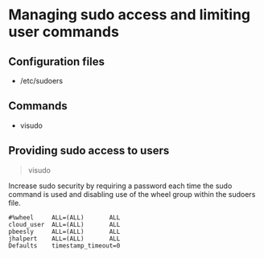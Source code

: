 # Managing sudo access and limiting user commands

## Configuration files

- /etc/sudoers

## Commands

- visudo

## Providing sudo access to users

> visudo

Increase sudo security by requiring a password each time the sudo command is 
used and disabling use of the wheel group within the sudoers file.

``` /etc/sudoers
#%wheel     ALL=(ALL)       ALL
cloud_user  ALL=(ALL)       ALL
pbeesly     ALL=(ALL)       ALL
jhalpert    ALL=(ALL)       ALL
Defaults    timestamp_timeout=0
```